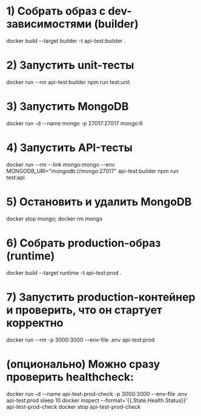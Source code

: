 # 1) Собрать образ с dev-зависимостями (builder)

docker build --target builder -t api-test:builder .

# 2) Запустить unit-тесты

docker run --rm api-test:builder npm run test:unit

# 3) Запустить MongoDB

docker run -d --name mongo -p 27017:27017 mongo:6

# 4) Запустить API-тесты

docker run --rm --link mongo:mongo --env MONGODB_URI="mongodb://mongo:27017" api-test:builder npm run test:api

# 5) Остановить и удалить MongoDB

docker stop mongo; docker rm mongo

# 6) Собрать production-образ (runtime)

docker build --target runtime -t api-test:prod .

# 7) Запустить production-контейнер и проверить, что он стартует корректно

docker run --rm -p 3000:3000 --env-file .env api-test:prod

# (опционально) Можно сразу проверить healthcheck:

docker run -d --name api-test-prod-check -p 3000:3000 --env-file .env api-test:prod
sleep 10
docker inspect --format='{{.State.Health.Status}}' api-test-prod-check
docker stop api-test-prod-check
